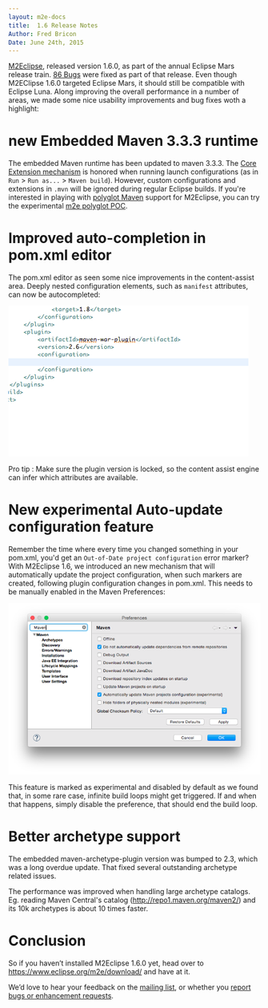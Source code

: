 ```yaml
---
layout: m2e-docs
title:  1.6 Release Notes
Author: Fred Bricon
Date: June 24th, 2015
---
```


[M2Eclipse](https://www.eclipse.org/m2e), released version 1.6.0, as part of the
annual Eclipse Mars release train. [86 Bugs](https://bugs.eclipse.org/bugs/buglist.cgi?bug_status=RESOLVED&bug_status=VERIFIED&bug_status=CLOSED&list_id=12090411&product=m2e&query_format=advanced&target_milestone=1.6.0%2FMars%20M1&target_milestone=1.6.0%2FMars%20M2&target_milestone=1.6.0%2FMars%20M3&target_milestone=1.6.0%2FMars%20M4&target_milestone=1.6.0%2FMars%20M5&target_milestone=1.6.0%2FMars%20M6&target_milestone=1.6.0%2FMars%20M7&target_milestone=1.6.0%2FMars%20RC1&target_milestone=1.6.0%2FMars%20RC2) were fixed as part of that release. Even though M2EClipse 1.6.0 targeted Eclipse Mars, it should still be compatible with Eclipse Luna. Along improving the overall performance in a number of areas, we made some nice usability improvements and bug fixes woth a highlight:

# new Embedded Maven 3&#46;3&#46;3 runtime

  The embedded Maven runtime has been updated to maven 3.3.3. The [Core Extension mechanism](http://blog.soebes.de/blog/2015/03/17/apache-maven-3-dot-3-1-features/) is honored when running launch configurations (as in `Run` > `Run as...` > `Maven build`). However, custom configurations and extensions in `.mvn` will be ignored during regular Eclipse builds. If you're interested in playing with [polyglot Maven](http://takari.io/2015/03/19/polyglot-maven.html) support for M2Eclipse, you can try the experimental [m2e polyglot POC](https://github.com/jbosstools/m2e-polyglot-poc).


# Improved auto&#45;completion in pom&#46;xml editor

  The pom.xml editor as seen some nice improvements in the content-assist area. Deeply nested configuration elements, such as `manifest` attributes, can now be autocompleted:

![X](images/content-assist.gif)

  Pro tip : Make sure the plugin version is locked, so the content assist engine can infer which attributes are available.

# New experimental Auto&#45;update configuration feature

  Remember the time where every time you changed something in your pom.xml, you'd get an `Out-of-Date project configuration` error marker? With M2Eclipse 1.6, we introduced an new mechanism that will automatically update the project configuration, when such markers are created, following plugin configuration changes in pom.xml. This needs to be manually enabled in the Maven Preferences:

  ![X](images/auto-update-pref.png)

  This feature is marked as experimental and disabled by default as we found that, in some rare case, infinite build loops might get triggered. If and when that happens, simply disable the preference, that should end the build loop.

# Better archetype support

  The embedded maven-archetype-plugin version was bumped to 2.3, which was a long overdue update. That fixed several outstanding archetype related issues.

  The performance was improved when handling large archetype catalogs. Eg. reading Maven Central's catalog (http://repo1.maven.org/maven2/) and its 10k archetypes is about 10 times faster.


# Conclusion

So if you haven’t installed M2Eclipse 1.6.0 yet, head over to https://www.eclipse.org/m2e/download/ and have at it.

We’d love to hear your feedback on the [mailing list](https://dev.eclipse.org/mailman/listinfo/m2e-users), or whether you [report bugs or enhancement requests](https://bugs.eclipse.org/bugs/enter_bug.cgi?product=m2e).
